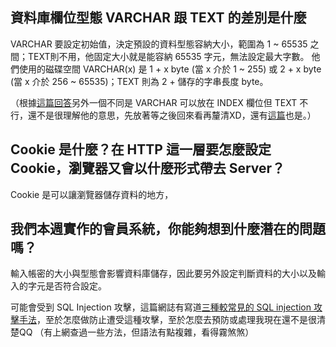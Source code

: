 ## 資料庫欄位型態 VARCHAR 跟 TEXT 的差別是什麼

VARCHAR 要設定初始值，決定預設的資料型態容納大小，範圍為 1 ~ 65535 之間；TEXT則不用，他固定大小就是能容納 65535 字元，無法設定最大字數。
他們使用的磁碟空間 VARCHAR(x) 是 1 + x byte (當 x 介於 1 ~ 255) 或 2 + x byte (當 x 介於 256 ~ 65535)；TEXT 則為 2 + 儲存的字串長度 byte。

（根據[這篇回答](https://stackoverflow.com/questions/25300821/difference-between-varchar-and-text-in-mysql)另外一個不同是 VARCHAR 可以放在 INDEX 欄位但 TEXT 不行，還不是很理解他的意思，先放著等之後回來看再釐清XD，還有[這篇](http://wubx.net/varchar-vs-text/)也是。）


## Cookie 是什麼？在 HTTP 這一層要怎麼設定 Cookie，瀏覽器又會以什麼形式帶去 Server？

Cookie 是可以讓瀏覽器儲存資料的地方，


## 我們本週實作的會員系統，你能夠想到什麼潛在的問題嗎？

輸入帳密的大小與型態會影響資料庫儲存，因此要另外設定判斷資料的大小以及輸入的字元是否符合設定。

可能會受到 SQL Injection 攻擊，這篇網誌有寫道[三種較常見的 SQL injection 攻擊手法](https://ithelp.ithome.com.tw/articles/10189201)，至於怎麼做防止遭受這種攻擊，至於怎麼去預防或處理我現在還不是很清楚QQ （有上網查過一些方法，但語法有點複雜，看得霧煞煞）
